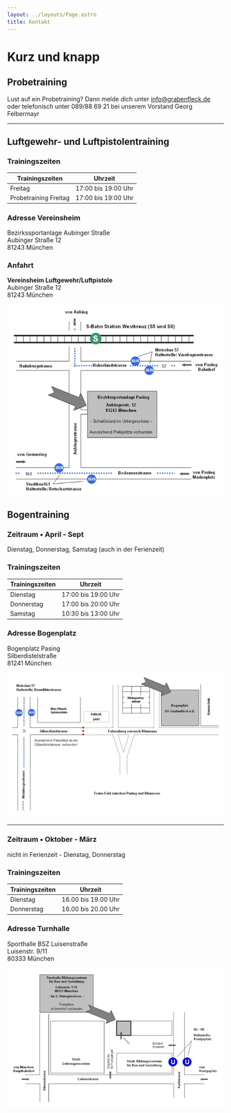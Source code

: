```yaml
---
layout: ../layouts/Page.astro
title: Kontakt
---
```

# Kurz und knapp

## Probetraining

Lust auf ein Probetraining? Dann melde dich unter [info@grabenfleck.de](mailto:info@grabenfleck.de) oder telefonisch unter 089/88 69 21 bei unserem Vorstand Georg Felbermayr

---

## Luftgewehr- und Luftpistolentraining

### Trainingszeiten

| Trainingszeiten | Uhrzeit |
|---|---|
| Freitag | 17:00 bis 19:00 Uhr |
| Probetraining Freitag | 17:00 bis 19:00 Uhr |

### Adresse Vereinsheim

Bezirkssportanlage Aubinger Straße\
Aubinger Straße 12\
81243 München

### Anfahrt

**Vereinsheim Luftgewehr/Luftpistole**\
Aubinger Straße 12\
81243 München

![](/images/uploads/anfahrt-kugelschuetzen.jpg)

## Bogentraining

### Zeitraum • April - Sept
Dienstag, Donnerstag, Samstag (auch in der Ferienzeit)

### Trainingszeiten

| Trainingszeiten | Uhrzeit |
|---|---|
| Dienstag | 17:00 bis 19:00 Uhr |
| Donnerstag | 17:00 bis 20:00 Uhr |
| Samstag | 10:30 bis 13:00 Uhr |

### Adresse Bogenplatz

Bogenplatz Pasing\
Silberdistelstraße\
81241 München

![](/images/uploads/anfahrt-bogen-sommer.jpg)

---

### Zeitraum • Oktober - März
nicht in Ferienzeit - Dienstag, Donnerstag

### Trainingszeiten

| Trainingszeiten | Uhrzeit |
|---|---|
| Dienstag | 16.00 bis 19.00 Uhr |
| Donnerstag | 16.00 bis 20.00 Uhr |

### Adresse Turnhalle
Sporthalle BSZ Luisenstraße\
Luisenstr. 9/11\
80333 München

![](/images/uploads/anfahrt-bogen-winter.jpg)




